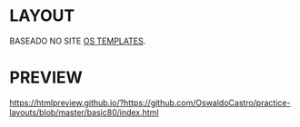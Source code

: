 # LAYOUT
BASEADO NO SITE [OS TEMPLATES](https://www.os-templates.com/free-basic-html5-templates/basic-80).

# PREVIEW

https://htmlpreview.github.io/?https://github.com/OswaldoCastro/practice-layouts/blob/master/basic80/index.html
